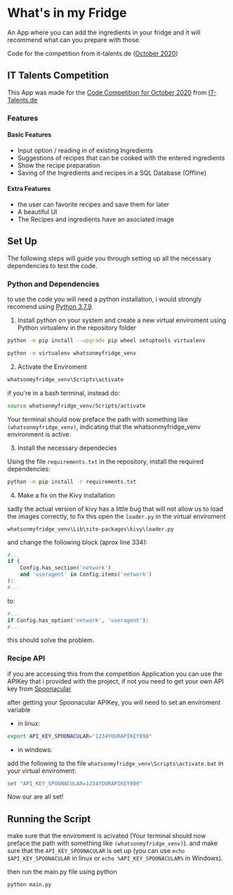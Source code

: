 # What's in my Fridge

An App where you can add the ingredients in your fridge and it will recommend what can you prepare with those.

Code for the competition from it-talents.de ([October 2020](https://www.it-talents.de/foerderung/code-competition/code-competition-10-2020-edeka-digital))

## IT Talents Competition
This App was made for the [Code Competition for October 2020](https://www.it-talents.de/foerderung/code-competition/code-competition-10-2020-edeka-digital) from [IT-Talents.de](https://www.it-talents.de/)

### Features

#### Basic Features

- Input option / reading in of existing Ingredients
- Suggestions of recipes that can be cooked with the entered ingredients
- Show the recipe preparation
- Saving of the Ingredients and recipes in a SQL Database (Offline)

#### Extra Features
- the user can favorite recipes and save them for later
- A beautiful UI 
- The Recipes and ingredients have an asociated image 

## Set Up

The following steps will guide you through setting up all the necessary dependencies to test the code.

### Python and Dependencies

to use the code you will need a python installation, i would strongly recomend using [Python 3.7.9](https://www.python.org/downloads/release/python-379/).

1. Install python on your system and create a new virtual enviroment using Python virtualenv in the repository folder

```bash
python -m pip install --upgrade pip wheel setuptools virtualenv

python -m virtualenv whatsonmyfridge_venv
```

2. Activate the Enviroment
```bash
whatsonmyfridge_venv\Scripts\activate
```
if you're in a bash terminal, instead do:
```bash
source whatsonmyfridge_venv/Scripts/activate
```
Your terminal should now preface the path with something like ```(whatsonmyfridge_venv)```, indicating that the whatsonmyfridge_venv environment is active. 

3. Install the necessary dependecies

Using the file ```requirements.txt``` in the repository, install the required dependencies:

```bash
python -m pip install -r requirements.txt
```

4. Make a fix on the Kivy installation

sadly the actual version of kivy has a little bug that will not allow us to load the images correctly, to fix this open the ```loader.py``` in the virtual enviroment

```
whatsonmyfridge_venv\Lib\site-packages\kivy\loader.py
```
and change the following block (aprox line 334):
```python
#...
if (
    Config.has_section('network')
    and 'useragent' in Config.items('network')
):
#...
```
to:
```python
#...
if Config.has_option('network', 'useragent'):
#...
```

this should solve the problem.

### Recipe API

if you are accessing this from the competition Application you can use the APIKey that i provided with the project, if not you need to get your own API key from [Spoonacular](https://spoonacular.com/food-api/console#Profile)

after getting your Spoonacular APIKey, you will need to set an enviroment variable

- in linux:
```bash
export API_KEY_SPOONACULAR="1234YOURAPIKEY890"
```
- in windows:

add the following to the file ```whatsonmyfridge_venv\Scripts\activate.bat``` in your virtual enviroment:
```bash
set "API_KEY_SPOONACULAR=1234YOURAPIKEY890"
```


Now our are all set!

## Running the Script

make sure that the enviroment is acivated (Your terminal should now preface the path with something like ```(whatsonmyfridge_venv)```). and make sure that the ```API_KEY_SPOONACULAR``` is set up (you can use ```echo $API_KEY_SPOONACULAR``` in linux or ```echo %API_KEY_SPOONACULAR%``` in Windows).

then run the main.py file using python

```bash
python main.py
```

